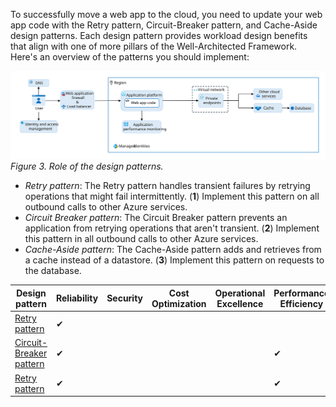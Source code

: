 To successfully move a web app to the cloud, you need to update your web app code with the Retry pattern, Circuit-Breaker pattern, and Cache-Aside design patterns. Each design pattern provides workload design benefits that align with one of more pillars of the Well-Architected Framework. Here's an overview of the patterns you should implement:

[![Diagram showing the baseline architecture of the Reliable Web App pattern.](../../../_images/reliable-web-app-architecture.svg)](../../../_images/reliable-web-app-architecture.svg#lightbox)
*Figure 3. Role of the design patterns.*

- *Retry pattern*: The Retry pattern handles transient failures by retrying operations that might fail intermittently. (**1**) Implement this pattern on all outbound calls to other Azure services.
- *Circuit Breaker pattern*: The Circuit Breaker pattern prevents an application from retrying operations that aren't transient. (**2**) Implement this pattern in all outbound calls to other Azure services.
- *Cache-Aside pattern*: The Cache-Aside pattern adds and retrieves from a cache instead of a datastore. (**3**) Implement this pattern on requests to the database.

|Design pattern|Reliability|Security|Cost Optimization|Operational Excellence|Performance Efficiency|
|---|---|---|---|---|---|
| [Retry pattern](#implement-the-retry-pattern) |✔| | | | |
| [Circuit-Breaker pattern](#implement-the-circuit-breaker-pattern) |✔| | | |✔|
| [Retry pattern](#implement-the-cache-aside-pattern) |✔| | | |✔|